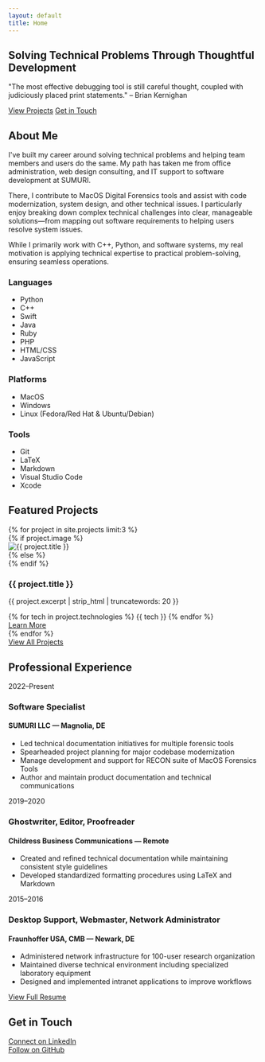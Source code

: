 ```yaml
---
layout: default
title: Home
---
```


<section id="hero">
    <div class="container">
        <div class="hero-content">
            <h2>Solving Technical Problems Through Thoughtful Development</h2>
            <p>"The most effective debugging tool is still careful thought, coupled with judiciously placed print statements." – Brian Kernighan</p>
            <div class="cta-buttons">
                <a href="#projects" class="btn primary">View Projects</a>
                <a href="#contact" class="btn secondary">Get in Touch</a>
            </div>
        </div>
    </div>
</section>

<section id="about">
    <div class="container">
        <h2>About Me</h2>
        <div class="about-content">
            <div class="about-text">
                <p>I've built my career around solving technical problems and helping team members and users do the same. My path has taken me from office administration, web design consulting, and IT support to software development at SUMURI.</p>
                <p>There, I contribute to MacOS Digital Forensics tools and assist with code modernization, system design, and other technical issues. I particularly enjoy breaking down complex technical challenges into clear, manageable solutions—from mapping out software requirements to helping users resolve system issues.</p>
                <p>While I primarily work with C++, Python, and software systems, my real motivation is applying technical expertise to practical problem-solving, ensuring seamless operations.</p>
                <div class="skills">
                    <div class="skill-category">
                        <h3>Languages</h3>
                        <ul>
                            <li>Python</li>
                            <li>C++</li>
                            <li>Swift</li>
                            <li>Java</li>
                            <li>Ruby</li>
                            <li>PHP</li>
                            <li>HTML/CSS</li>
                            <li>JavaScript</li>
                        </ul>
                    </div>
                    <div class="skill-category">
                        <h3>Platforms</h3>
                        <ul>
                            <li>MacOS</li>
                            <li>Windows</li>
                            <li>Linux (Fedora/Red Hat & Ubuntu/Debian)</li>
                        </ul>
                    </div>
                    <div class="skill-category">
                        <h3>Tools</h3>
                        <ul>
                            <li>Git</li>
                            <li>LaTeX</li>
                            <li>Markdown</li>
                            <li>Visual Studio Code</li>
                            <li>Xcode</li>
                        </ul>
                    </div>
                </div>
            </div>
        </div>
    </div>
</section>

<section id="projects">
    <div class="container">
        <h2>Featured Projects</h2>
        <div class="projects-grid">
            {% for project in site.projects limit:3 %}
            <div class="project-card">
                {% if project.image %}
                <div class="project-image">
                    <img src="{{ project.image | relative_url }}" alt="{{ project.title }}">
                </div>
                {% else %}
                <div class="project-image placeholder"></div>
                {% endif %}
                <h3>{{ project.title }}</h3>
                <p>{{ project.excerpt | strip_html | truncatewords: 20 }}</p>
                <div class="project-tags">
                    {% for tech in project.technologies %}
                    <span>{{ tech }}</span>
                    {% endfor %}
                </div>
                <a href="{{ project.url | relative_url }}" class="btn secondary">Learn More</a>
            </div>
            {% endfor %}
        </div>
        <div class="more-projects">
            <a href="{{ '/projects/' | relative_url }}" class="btn primary">View All Projects</a>
        </div>
    </div>
</section>

<section id="experience">
    <div class="container">
        <h2>Professional Experience</h2>
        <div class="experience-timeline">
            <div class="experience-item">
                <div class="experience-date">2022–Present</div>
                <div class="experience-content">
                    <h3>Software Specialist</h3>
                    <h4>SUMURI LLC — Magnolia, DE</h4>
                    <ul>
                        <li>Led technical documentation initiatives for multiple forensic tools</li>
                        <li>Spearheaded project planning for major codebase modernization</li>
                        <li>Manage development and support for RECON suite of MacOS Forensics Tools</li>
                        <li>Author and maintain product documentation and technical communications</li>
                    </ul>
                </div>
            </div>
            <div class="experience-item">
                <div class="experience-date">2019–2020</div>
                <div class="experience-content">
                    <h3>Ghostwriter, Editor, Proofreader</h3>
                    <h4>Childress Business Communications — Remote</h4>
                    <ul>
                        <li>Created and refined technical documentation while maintaining consistent style guidelines</li>
                        <li>Developed standardized formatting procedures using LaTeX and Markdown</li>
                    </ul>
                </div>
            </div>
            <div class="experience-item">
                <div class="experience-date">2015–2016</div>
                <div class="experience-content">
                    <h3>Desktop Support, Webmaster, Network Administrator</h3>
                    <h4>Fraunhoffer USA, CMB — Newark, DE</h4>
                    <ul>
                        <li>Administered network infrastructure for 100-user research organization</li>
                        <li>Maintained diverse technical environment including specialized laboratory equipment</li>
                        <li>Designed and implemented intranet applications to improve workflows</li>
                    </ul>
                </div>
            </div>
        </div>
        <div class="resume-link">
            <a href="{{ '/assets/resume.pdf' | relative_url }}" class="btn primary" target="_blank">View Full Resume</a>
        </div>
    </div>
</section>

<section id="contact">
    <div class="container">
        <h2>Get in Touch</h2>
        <div class="contact-content">
            <div class="contact-info">
                <div class="contact-item">
                    <i class="fab fa-linkedin"></i>
                    <a href="https://linkedin.com/in/{{ site.author.linkedin }}" target="_blank">Connect on LinkedIn</a>
                </div>
                <div class="contact-item">
                    <i class="fab fa-github"></i>
                    <a href="https://github.com/{{ site.author.github }}" target="_blank">Follow on GitHub</a>
                </div>
            </div>
        </div>
    </div>
</section>

